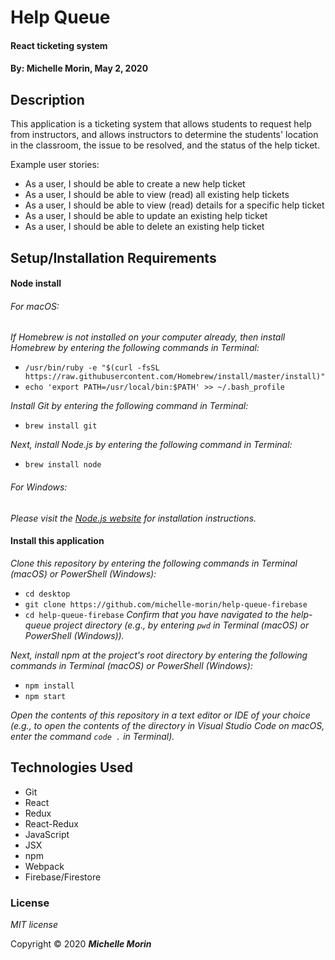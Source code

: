 # Help Queue

#### React ticketing system
#### By: **Michelle Morin**, May 2, 2020 

## Description

This application is a ticketing system that allows students to request help from instructors, and allows instructors to determine the students' location in the classroom, the issue to be resolved, and the status of the help ticket. 

Example user stories:
* As a user, I should be able to create a new help ticket
* As a user, I should be able to view (read) all existing help tickets
* As a user, I should be able to view (read) details for a specific help ticket
* As a user, I should be able to update an existing help ticket
* As a user, I should be able to delete an existing help ticket

## Setup/Installation Requirements

#### Node install

###### For macOS:
_If Homebrew is not installed on your computer already, then install Homebrew by entering the following commands in Terminal:_
* ``/usr/bin/ruby -e "$(curl -fsSL https://raw.githubusercontent.com/Homebrew/install/master/install)"``
* ``echo 'export PATH=/usr/local/bin:$PATH' >> ~/.bash_profile``

_Install Git by entering the following command in Terminal:_
* ``brew install git``

_Next, install Node.js by entering the following command in Terminal:_
* ``brew install node``

###### For Windows:
_Please visit the [Node.js website](https://nodejs.org/en/download/) for installation instructions._

#### Install this application

_Clone this repository by entering the following commands in Terminal (macOS) or PowerShell (Windows):_
* ``cd desktop``
* ``git clone https://github.com/michelle-morin/help-queue-firebase``
* ``cd help-queue-firebase``
_Confirm that you have navigated to the help-queue project directory (e.g., by entering ``pwd`` in Terminal (macOS) or PowerShell (Windows))._

_Next, install npm at the project's root directory by entering the following commands in Terminal (macOS) or PowerShell (Windows):_
* ``npm install``
* ``npm start``

_Open the contents of this repository in a text editor or IDE of your choice (e.g., to open the contents of the directory in Visual Studio Code on macOS, enter the command ``code .`` in Terminal)._

## Technologies Used

* Git
* React
* Redux
* React-Redux
* JavaScript
* JSX
* npm
* Webpack
* Firebase/Firestore

### License

*MIT license*

Copyright &copy; 2020 **_Michelle Morin_**